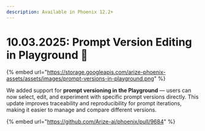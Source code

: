 ```yaml
---
description: Available in Phoenix 12.2+
---
```


# 10.03.2025: Prompt Version Editing in Playground 🛝

{% embed url="https://storage.googleapis.com/arize-phoenix-assets/assets/images/prompt-versions-in-playground.png" %}

We added support for **prompt versioning in the Playground** — users can now select, edit, and experiment with specific prompt versions directly. This update improves traceability and reproducibility for prompt iterations, making it easier to manage and compare different versions.

{% embed url="https://github.com/Arize-ai/phoenix/pull/9684" %}
